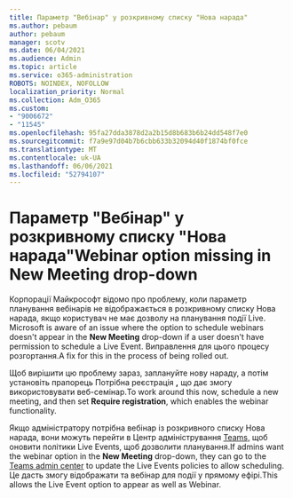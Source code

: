 ```yaml
---
title: Параметр "Вебінар" у розкривному списку "Нова нарада"
ms.author: pebaum
author: pebaum
manager: scotv
ms.date: 06/04/2021
ms.audience: Admin
ms.topic: article
ms.service: o365-administration
ROBOTS: NOINDEX, NOFOLLOW
localization_priority: Normal
ms.collection: Adm_O365
ms.custom:
- "9006672"
- "11545"
ms.openlocfilehash: 95fa27dda3878d2a2b15d8b683b6b24dd548f7e0
ms.sourcegitcommit: f7a9e97d04b7b6cbb633b32094d40f1874bf0fce
ms.translationtype: MT
ms.contentlocale: uk-UA
ms.lasthandoff: 06/06/2021
ms.locfileid: "52794107"
---
```

# <a name="webinar-option-missing-in-new-meeting-drop-down"></a><span data-ttu-id="65857-102">Параметр "Вебінар" у розкривному списку "Нова нарада"</span><span class="sxs-lookup"><span data-stu-id="65857-102">Webinar option missing in New Meeting drop-down</span></span>

<span data-ttu-id="65857-103">Корпорації Майкрософт відомо про проблему, коли параметр планування вебінарів не відображається в розкривному списку Нова нарада, якщо користувач не має дозволу на планування події Live. </span><span class="sxs-lookup"><span data-stu-id="65857-103">Microsoft is aware of an issue where the option to schedule webinars doesn't appear in the **New Meeting** drop-down if a user doesn't have permission to schedule a Live Event.</span></span> <span data-ttu-id="65857-104">Виправлення для цього процесу розгортання.</span><span class="sxs-lookup"><span data-stu-id="65857-104">A fix for this in the process of being rolled out.</span></span>

<span data-ttu-id="65857-105">Щоб вирішити цю проблему зараз, заплануйте нову нараду, а потім установіть прапорець Потрібна реєстрація **,** що дає змогу використовувати веб-семінар.</span><span class="sxs-lookup"><span data-stu-id="65857-105">To work around this now, schedule a new meeting, and then set **Require registration**, which enables the webinar functionality.</span></span>

<span data-ttu-id="65857-106">Якщо адміністратору потрібна вебінар  із розкривного списку Нова нарада, вони можуть перейти в Центр адміністрування [Teams,](https://admin.teams.microsoft.com/policies/broadcasts) щоб оновити політики Live Events, щоб дозволити планування.</span><span class="sxs-lookup"><span data-stu-id="65857-106">If admins want the webinar option in the **New Meeting** drop-down, they can go to the [Teams admin center](https://admin.teams.microsoft.com/policies/broadcasts) to update the Live Events policies to allow scheduling.</span></span> <span data-ttu-id="65857-107">Це дасть змогу відображати та вебінар для події у прямому ефірі.</span><span class="sxs-lookup"><span data-stu-id="65857-107">This allows the Live Event option to appear as well as Webinar.</span></span>